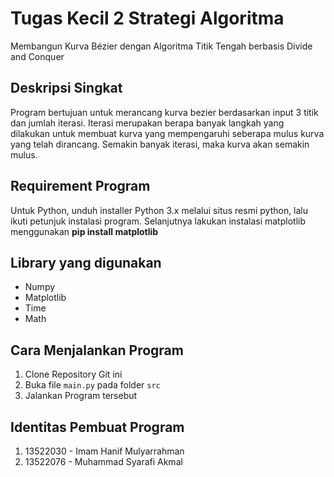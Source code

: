 # Tugas Kecil 2 Strategi Algoritma
Membangun Kurva Bézier dengan Algoritma Titik Tengah berbasis Divide and Conquer

## Deskripsi Singkat
Program bertujuan untuk merancang kurva bezier berdasarkan input 3 titik dan jumlah iterasi. Iterasi merupakan berapa banyak langkah yang dilakukan untuk membuat kurva yang mempengaruhi seberapa mulus kurva yang telah dirancang. Semakin banyak iterasi, maka kurva akan semakin mulus.

## Requirement Program
Untuk Python, unduh installer Python 3.x melalui situs resmi python, lalu ikuti petunjuk instalasi program. Selanjutnya lakukan instalasi matplotlib menggunakan **pip install matplotlib**

## Library yang digunakan
* Numpy
* Matplotlib
* Time
* Math

## Cara Menjalankan Program
1. Clone Repository Git ini
2. Buka file `main.py` pada folder `src`
3. Jalankan Program tersebut 

## Identitas Pembuat Program
1. 13522030 - Imam Hanif Mulyarrahman
2. 13522076 - Muhammad Syarafi Akmal
